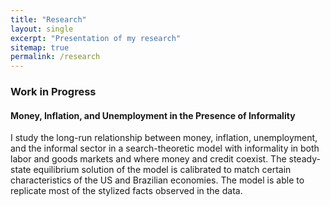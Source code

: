```yaml
---
title: "Research"
layout: single
excerpt: "Presentation of my research"
sitemap: true
permalink: /research
---
```


### Work in Progress



#### Money, Inflation, and Unemployment in the Presence of Informality

I study the long-run relationship between money, inflation, unemployment, and the informal sector in a search-theoretic model with informality in both labor and goods markets and where money and credit coexist. The steady-state equilibrium solution of the model is calibrated to match certain characteristics of the US and Brazilian economies. The model is able to replicate most of the stylized facts observed in the data.


